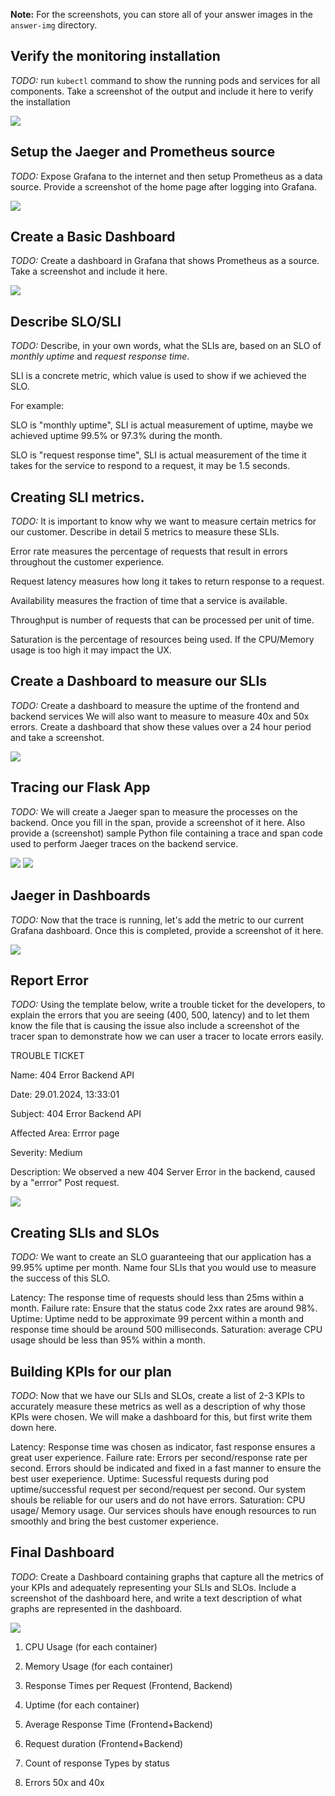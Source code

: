 **Note:** For the screenshots, you can store all of your answer images in the `answer-img` directory.

## Verify the monitoring installation

*TODO:* run `kubectl` command to show the running pods and services for all components. Take a screenshot of the output and include it here to verify the installation

![](answer-img/1_installation.PNG)

## Setup the Jaeger and Prometheus source
*TODO:* Expose Grafana to the internet and then setup Prometheus as a data source. Provide a screenshot of the home page after logging into Grafana.

![](answer-img/2_grafana.PNG)

## Create a Basic Dashboard
*TODO:* Create a dashboard in Grafana that shows Prometheus as a source. Take a screenshot and include it here.

![](answer-img/3_basic.PNG)

## Describe SLO/SLI
*TODO:* Describe, in your own words, what the SLIs are, based on an SLO of *monthly uptime* and *request response time*.

SLI is a concrete metric, which value is used to show if we achieved the SLO.

For example: 

SLO is "monthly uptime", SLI is actual measurement of uptime, maybe we achieved uptime 99.5% or 97.3% during the month.

SLO is "request response time", SLI is actual measurement of the time it takes for the service to respond to a request, it may be 1.5 seconds.

## Creating SLI metrics.
*TODO:* It is important to know why we want to measure certain metrics for our customer. Describe in detail 5 metrics to measure these SLIs. 

Error rate measures the percentage of requests that result in errors throughout the customer experience.
 
Request latency measures how long it takes to return response to a request.
 
Availability measures the fraction of time that a service is available.
 
Throughput is number of requests that can be processed per unit of time.
 
Saturation is the percentage of resources being used. If the CPU/Memory usage is too high it may impact the UX.

## Create a Dashboard to measure our SLIs
*TODO:* Create a dashboard to measure the uptime of the frontend and backend services We will also want to measure to measure 40x and 50x errors. Create a dashboard that show these values over a 24 hour period and take a screenshot.

![](answer-img/4_uptime_errors.PNG)

## Tracing our Flask App
*TODO:*  We will create a Jaeger span to measure the processes on the backend. Once you fill in the span, provide a screenshot of it here. Also provide a (screenshot) sample Python file containing a trace and span code used to perform Jaeger traces on the backend service.

![](answer-img/5_jaeger.PNG)
![](answer-img/6_span.PNG)

## Jaeger in Dashboards
*TODO:* Now that the trace is running, let's add the metric to our current Grafana dashboard. Once this is completed, provide a screenshot of it here.

![](answer-img/7_grafana_jaeger.PNG)

## Report Error
*TODO:* Using the template below, write a trouble ticket for the developers, to explain the errors that you are seeing (400, 500, latency) and to let them know the file that is causing the issue also include a screenshot of the tracer span to demonstrate how we can user a tracer to locate errors easily.

TROUBLE TICKET

Name: 404 Error Backend API

Date: 29.01.2024, 13:33:01

Subject: 404 Error Backend API 

Affected Area: Errror page

Severity: Medium

Description: We observed a new 404 Server Error in the backend, caused by a "errror" Post request.

![](answer-img/8_jaeger_backend_error.PNG)

## Creating SLIs and SLOs
*TODO:* We want to create an SLO guaranteeing that our application has a 99.95% uptime per month. Name four SLIs that you would use to measure the success of this SLO.

Latency: The response time of requests should less than 25ms within a month.
Failure rate: Ensure that the status code 2xx rates are around 98%.
Uptime: Uptime nedd to be approximate 99 percent within a month and response time should be around 500 milliseconds.
Saturation: average CPU usage should be less than 95% within a month.


## Building KPIs for our plan
*TODO*: Now that we have our SLIs and SLOs, create a list of 2-3 KPIs to accurately measure these metrics as well as a description of why those KPIs were chosen. We will make a dashboard for this, but first write them down here.

Latency: Response time was chosen as indicator, fast response ensures a great user experience.
Failure rate: Errors per second/response rate per second. Errors should be indicated and fixed in a fast manner to ensure the best user exeperience.
Uptime: Sucessful requests during pod uptime/successful request per second/request per second. Our system shouls be reliable for our users and do not have errors.
Saturation: CPU usage/ Memory usage. Our services shouls have enough resources to run smoothly and bring the best customer experience.

## Final Dashboard
*TODO*: Create a Dashboard containing graphs that capture all the metrics of your KPIs and adequately representing your SLIs and SLOs. Include a screenshot of the dashboard here, and write a text description of what graphs are represented in the dashboard.  

![](answer-img/9_grafana_dashboard.PNG)

1. CPU Usage (for each container)

2. Memory Usage (for each container)

3. Response Times per Request (Frontend, Backend)

4. Uptime (for each container)

5. Average Response Time (Frontend+Backend)

6. Request duration (Frontend+Backend)

7. Count of response Types by status

8. Errors 50x and 40x
